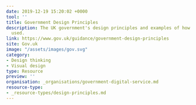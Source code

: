 ```yaml
---
date: 2019-12-19 15:20:02 +0000
tool: ''
title: Government Design Principles
description: The UK government's design principles and examples of how they've been
  used.
link: https://www.gov.uk/guidance/government-design-principles
site: Gov.uk
image: "/assets/images/gov.svg"
category:
- Design thinking
- Visual design
type: Resource
preview: ''
organisation: _organisations/government-digital-service.md
resource-type: 
- _resource-types/design-principles.md
---
```

